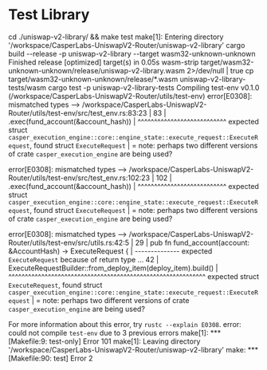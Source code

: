 # Test Library
cd ./uniswap-v2-library/ && make test
make[1]: Entering directory '/workspace/CasperLabs-UniswapV2-Router/uniswap-v2-library'
cargo build --release -p uniswap-v2-library --target wasm32-unknown-unknown
    Finished release [optimized] target(s) in 0.05s
wasm-strip target/wasm32-unknown-unknown/release/uniswap-v2-library.wasm 2>/dev/null | true
cp target/wasm32-unknown-unknown/release/*.wasm uniswap-v2-library-tests/wasm
cargo test -p uniswap-v2-library-tests
   Compiling test-env v0.1.0 (/workspace/CasperLabs-UniswapV2-Router/utils/test-env)
error[E0308]: mismatched types
  --> /workspace/CasperLabs-UniswapV2-Router/utils/test-env/src/test_env.rs:83:23
   |
83 |                 .exec(fund_account(&account_hash))
   |                       ^^^^^^^^^^^^^^^^^^^^^^^^^^^ expected struct `casper_execution_engine::core::engine_state::execute_request::ExecuteRequest`, found struct `ExecuteRequest`
   |
   = note: perhaps two different versions of crate `casper_execution_engine` are being used?

error[E0308]: mismatched types
   --> /workspace/CasperLabs-UniswapV2-Router/utils/test-env/src/test_env.rs:102:23
    |
102 |                 .exec(fund_account(&account_hash))
    |                       ^^^^^^^^^^^^^^^^^^^^^^^^^^^ expected struct `casper_execution_engine::core::engine_state::execute_request::ExecuteRequest`, found struct `ExecuteRequest`
    |
    = note: perhaps two different versions of crate `casper_execution_engine` are being used?

error[E0308]: mismatched types
  --> /workspace/CasperLabs-UniswapV2-Router/utils/test-env/src/utils.rs:42:5
   |
29 | pub fn fund_account(account: &AccountHash) -> ExecuteRequest {
   |                                               -------------- expected `ExecuteRequest` because of return type
...
42 |     ExecuteRequestBuilder::from_deploy_item(deploy_item).build()
   |     ^^^^^^^^^^^^^^^^^^^^^^^^^^^^^^^^^^^^^^^^^^^^^^^^^^^^^^^^^^^^ expected struct `ExecuteRequest`, found struct `casper_execution_engine::core::engine_state::execute_request::ExecuteRequest`
   |
   = note: perhaps two different versions of crate `casper_execution_engine` are being used?

For more information about this error, try `rustc --explain E0308`.
error: could not compile `test-env` due to 3 previous errors
make[1]: *** [Makefile:9: test-only] Error 101
make[1]: Leaving directory '/workspace/CasperLabs-UniswapV2-Router/uniswap-v2-library'
make: *** [Makefile:90: test] Error 2
